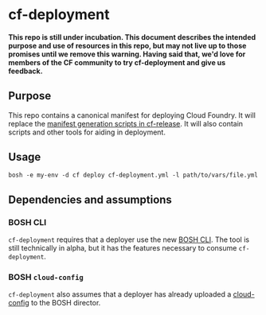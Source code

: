 # cf-deployment

#### This repo is still under incubation. This document describes the intended purpose and use of resources in this repo, but may not live up to those promises until we remove this warning. Having said that, we'd love for members of the CF community to try cf-deployment and give us feedback.

## Purpose
This repo contains a canonical manifest for deploying Cloud Foundry. It will replace the [manifest generation scripts in cf-release](https://github.com/cloudfoundry/cf-release/tree/master/templates). It will also contain scripts and other tools for aiding in deployment.

## Usage
`bosh -e my-env -d cf deploy cf-deployment.yml -l path/to/vars/file.yml`

## Dependencies and assumptions

### BOSH CLI

`cf-deployment` requires that a deployer use the new [BOSH CLI](https://github.com/cloudfoundry/bosh-cli). The tool is still technically in alpha, but it has the features necessary to consume `cf-deployment`.

### BOSH `cloud-config`

`cf-deployment` also assumes that a deployer has already uploaded a [cloud-config](http://bosh.io/docs/cloud-config.html) to the BOSH director.
